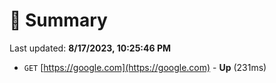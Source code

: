 # 📖 Summary
Last updated: **8/17/2023, 10:25:46 PM**

- `GET` [https://google.com](https://google.com) - **Up** (231ms)
